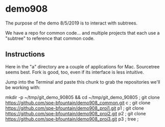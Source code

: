# demo908

The purpose of the demo 8/5/2019 is to interact with subtrees.

We have a repo for common code...
and multiple projects that each use a "subtree" 
to reference that common code.


## Instructions

Here in the "a" directory are a couple of applications for Mac.  Sourcetree seems best.  Fork is good, too, even if its interface is less intuitive.

Jump into the Terminal and paste this chunk to grab the repositories we'll be working with:


mkdir -p ~/tmp/git_demo_90805 && cd ~/tmp/git_demo_90805 ;
git clone https://github.com/spe-bfountain/demo908_common.git c ;
git clone https://github.com/spe-bfountain/demo908_proj1.git p1 ;
git clone https://github.com/spe-bfountain/demo908_proj2.git p2 ;
git clone https://github.com/spe-bfountain/demo908_proj3.git p3 ;
tree ;

